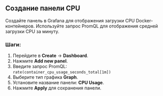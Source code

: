 ## Создание панели CPU

Создайте панель в Grafana для отображения загрузки CPU Docker-контейнеров. Используйте запрос PromQL для отображения средней загрузки CPU за минуту.

### Шаги:

1. Перейдите в **Create** -> **Dashboard**.
2. Нажмите **Add new panel**.
3. Введите запрос PromQL: `rate(container_cpu_usage_seconds_total[1m])`
4. Выберите тип графика **Graph**.
5. Установите название панели: **CPU Usage**.
6. Нажмите **Apply** для сохранения панели.
